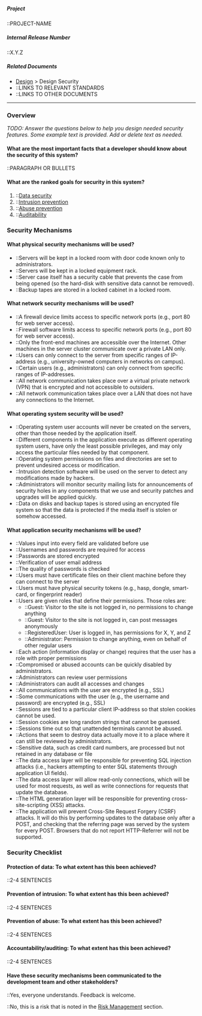 <!-- markdownlint-disable-next-line first-line-h1 -->

##### Project

::PROJECT-NAME

##### Internal Release Number

::X.Y.Z

##### Related Documents

- [Design](Design) > Design Security
- ::LINKS TO RELEVANT STANDARDS
- ::LINKS TO OTHER DOCUMENTS

---

### Overview

_TODO: Answer the questions below to help you design needed security features. Some example text is provided. Add or delete text as needed._

#### What are the most important facts that a developer should know about the security of this system?

::PARAGRAPH OR BULLETS

#### What are the ranked goals for security in this system?

1. ::[Data security](Glossary-Standard-Terms#data_security)
2. ::[Intrusion prevention](Glossary-Standard-Terms#intrusion_prevention)
3. ::[Abuse prevention](Glossary-Standard-Terms#abuse_prevention)
4. ::[Auditability](Glossary-Standard-Terms#auditability)

### Security Mechanisms

#### What physical security mechanisms will be used?

- ::Servers will be kept in a locked room with door code known only
  to administrators.
- ::Servers will be kept in a locked equipment rack.
- ::Server case itself has a security cable that prevents the case
  from being opened (so the hard-disk with sensitive data cannot
  be removed).
- ::Backup tapes are stored in a locked cabinet in a locked room.

#### What network security mechanisms will be used?

- ::A firewall device limits access to specific network ports (e.g.,
  port 80 for web server access).
- ::Firewall software limits access to specific network ports (e.g.,
  port 80 for web server access).
- ::Only the front-end machines are accessible over the Internet.
  Other machines in the server cluster communicate over a private
  LAN only.
- ::Users can only connect to the server from specific ranges of
  IP-address (e.g., university-owned computers in networks
  on campus).
- ::Certain users (e.g., administrators) can only connect from
  specific ranges of IP-addresses.
- ::All network communication takes place over a virtual private
  network (VPN) that is encrypted and not accessible to outsiders.
- ::All network communication takes place over a LAN that does not
  have any connections to the Internet.

#### What operating system security will be used?

- ::Operating system user accounts will never be created on the
  servers, other than those needed by the application itself.
- ::Different components in the application execute as different
  operating system users, have only the least possible privileges,
  and may only access the particular files needed by
  that component.
- ::Operating system permissions on files and directories are set to
  prevent undesired access or modification.
- ::Intrusion detection software will be used on the server to
  detect any modifications made by hackers.
- ::Administrators will monitor security mailing lists for
  announcements of security holes in any components that we use
  and security patches and upgrades will be applied quickly.
- ::Data on disks and backup tapes is stored using an encrypted file
  system so that the data is protected if the media itself is
  stolen or somehow accessed.

#### What application security mechanisms will be used?

- ::Values input into every field are validated before use
- ::Usernames and passwords are required for access
- ::Passwords are stored encrypted
- ::Verification of user email address
- ::The quality of passwords is checked
- ::Users must have certificate files on their client machine before
  they can connect to the server
- ::Users must have physical security tokens (e.g., hasp, dongle,
  smart-card, or fingerprint reader)
- ::Users are given roles that define their permissions. Those roles
  are:
  - ::Guest: Visitor to the site is not logged in, no permissions
    to change anything
  - ::Guest: Visitor to the site is not logged in, can post messages anonymously
  - ::RegisteredUser: User is logged in, has permissions for X, Y, and Z
  - ::Administrator: Permission to change anything, even on behalf of other regular users
- ::Each action (information display or change) requires that the
  user has a role with proper permissions
- ::Compromised or abused accounts can be quickly disabled by administrators.
- ::Administrators can review user permissions
- ::Administrators can audit all accesses and changes
- ::All communications with the user are encrypted (e.g., SSL)
- ::Some communications with the user (e.g., the username
  and password) are encrypted (e.g., SSL)
- ::Sessions are tied to a particular client IP-address so that
  stolen cookies cannot be used.
- ::Session cookies are long random strings that cannot be guessed.
- ::Sessions time out so that unattended terminals cannot be abused.
- ::Actions that seem to destroy data actually move it to a place
  where it can still be reviewed by administrators.
- ::Sensitive data, such as credit card numbers, are processed but
  not retained in any database or file
- ::The data access layer will be responsible for preventing SQL injection attacks (i.e., hackers attempting to enter SQL statements through application UI fields).
- ::The data access layer will allow read-only connections, which will be used for most requests, as well as write connections for requests that update the database.
- ::The HTML generation layer will be responsible for preventing cross-site-scripting (XSS) attacks.
- ::The application will prevent Cross-Site Request Forgery (CSRF) attacks. It will do this by performing updates to the database only after a POST, and checking that the referring page was served by the system for every POST. Browsers that do not report HTTP-Referrer will not be supported.

### Security Checklist

#### Protection of data: To what extent has this been achieved?

::2-4 SENTENCES

#### Prevention of intrusion: To what extent has this been achieved?

::2-4 SENTENCES

#### Prevention of abuse: To what extent has this been achieved?

::2-4 SENTENCES

#### Accountability/auditing: To what extent has this been achieved?

::2-4 SENTENCES

#### Have these security mechanisms been communicated to the development team and other stakeholders?

::Yes, everyone understands. Feedback is welcome.

::No, this is a risk that is noted in the [Risk Management](Project-Plan#Risk-Management) section.
